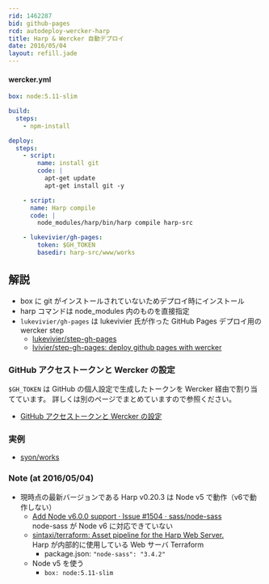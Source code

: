 ```yaml
---
rid: 1462287
bid: github-pages
rcd: autodeploy-wercker-harp
title: Harp & Wercker 自動デプロイ
date: 2016/05/04
layout: refill.jade
---
```


#### wercker.yml
```yaml
box: node:5.11-slim

build:
  steps:
    - npm-install

deploy:
  steps:
    - script:
        name: install git
        code: |
          apt-get update
          apt-get install git -y

    - script:
      name: Harp compile
      code: |
        node_modules/harp/bin/harp compile harp-src

    - lukevivier/gh-pages:
        token: $GH_TOKEN
        basedir: harp-src/www/works
```


## 解説

- box に git がインストールされていないためデプロイ時にインストール
- harp コマンドは node_modules 内のものを直接指定
- `lukevivier/gh-pages` は lukevivier 氏が作った GitHub Pages デプロイ用の wercker step
  - [lukevivier/step-gh-pages](https://app.wercker.com/#applications/51f71ee369cd738a32001822/tab/details/)
  - [lvivier/step-gh-pages: deploy github pages with wercker](https://github.com/lvivier/step-gh-pages)

### GitHub アクセストークンと Wercker の設定
`$GH_TOKEN` は GitHub の個人設定で生成したトークンを Wercker 経由で割り当てています。
詳しくは別のページでまとめていますので参照ください。

- [GitHub アクセストークンと Wercker の設定](../oauth-access-token/)

### 実例

- [syon/works](https://github.com/syon/works)

### Note (at 2016/05/04)

- 現時点の最新バージョンである Harp v0.20.3 は Node v5 で動作（v6で動作しない）
  - [Add Node v6.0.0 support · Issue #1504 · sass/node-sass](https://github.com/sass/node-sass/issues/1504)  
    node-sass が Node v6 に対応できていない
  - [sintaxi/terraform: Asset pipeline for the Harp Web Server.](https://github.com/sintaxi/terraform)  
    Harp が内部的に使用している Web サーバ Terraform  
    - package.json: `"node-sass": "3.4.2"`
  - Node v5 を使う
    - `box: node:5.11-slim`
